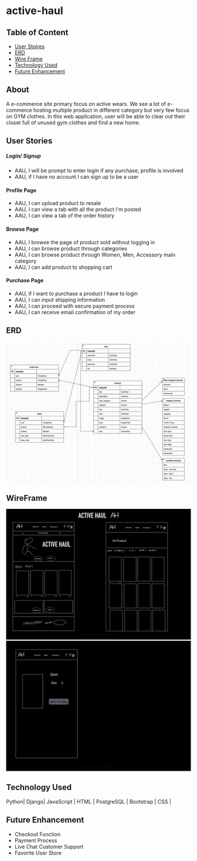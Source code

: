 # active-haul

## Table of Content
- [User Stoires](#user-stories)
- [ERD](#ERD)
- [Wire Frame](#WireFrame)
- [Technology Used](#technology-used)
- [Future Enhancement](#future-enhancement)

## About
A e-commerce site primary focus on active wears. We see a lot of e-commerce hosting multiple product in different category but very few focus on GYM clothes. In this web application, user will be able to clear out their closet full of unused gym clothes and find a new home. 

## User Stories
##### Login/ Signup
* AAU, I will be prompt to enter login if any purchase, profile is involved
* AAU, if I have no account I can sign up to be a user
#### Profile Page
* AAU, I can upload product to resale
* AAU, I can view a tab with all the product i'm posted
* AAU, I can view a tab of the order history
#### Browse Page
* AAU, I browse the page of product sold without logging in
* AAU, I can browse product through categories
* AAU, I can browse product through Women, Men, Accessory main category
* AAU, I can add product to shopping cart
#### Purchase Page
* AAU, if I want to purchase a product I have to login
* AAU,  I can input shipping information
* AAU, I can proceed with secure payment process
* AAU, I can receive email confirmation of my order

## ERD
![ERD](/readme_img/ERD.png "ERD")

## WireFrame
![Wireframe](/readme_img/Wireframe1-11.jpg "Wire Frame_1")
![Wireframe](/readme_img/Wireframe%202-12.jpg "Wire Frame_2")

## Technology Used
Python| Django| JavaScript | HTML | PostgreSQL | Bootstrap | CSS |

## <a id="future">Future Enhancement</a>
* Checkout Function 
* Payment Process 
* Live Chat Customer Support 
* Favorite User Store 